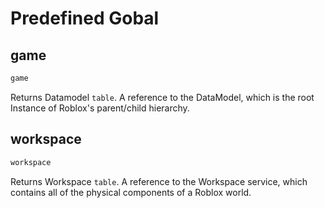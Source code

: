 # Predefined Gobal

## game
```javascript
game
```
Returns Datamodel ```table```. A reference to the DataModel, which is the root Instance of Roblox's parent/child hierarchy.

## workspace
```javascript
workspace
```
Returns Workspace ```table```. A reference to the Workspace service, which contains all of the physical components of a Roblox world.